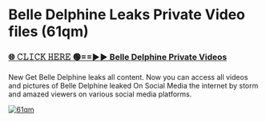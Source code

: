 # Belle Delphine Leaks Private Video files (61qm)

<h3><a href="https://mediafirerr.pages.dev?q=Belle+Delphine&ref=R42" rel="nofollow">🌐 𝙲𝙻𝙸𝙲𝙺 𝙷𝙴𝚁𝙴 🟢==►► Belle Delphine Private Videos</a></h3>

New Get Belle Delphine leaks all content. Now you can access all videos and pictures of Belle Delphine leaked On Social Media the internet by storm and amazed viewers on various social media platforms.

[![61qm](https://github.com/user-attachments/assets/26341bd8-4b91-4a20-822e-3fd5d525dd40)](https://mediafirerr.pages.dev?q=Belle+Delphine&ref=R42)

